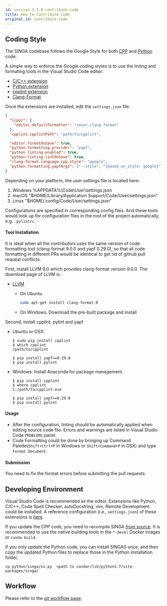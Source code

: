 ```yaml
---
id: version-3.1.0-contribute-code
title: How to Contribute Code
original_id: contribute-code
---
```


<!-- Licensed to the Apache Software Foundation (ASF) under one or more contributor license agreements.  See the NOTICE file distributed with this work for additional information regarding copyright ownership.  The ASF licenses this file to you under the Apache License, Version 2.0 (the "License"); you may not use this file except in compliance with the License.  You may obtain a copy of the License at http://www.apache.org/licenses/LICENSE-2.0 Unless required by applicable law or agreed to in writing, software distributed under the License is distributed on an "AS IS" BASIS, WITHOUT WARRANTIES OR CONDITIONS OF ANY KIND, either express or implied.  See the License for the specific language governing permissions and limitations under the License. -->

## Coding Style

The SINGA codebase follows the Google Style for both
[CPP](http://google-styleguide.googlecode.com/svn/trunk/cppguide.xml) and
[Python](http://google.github.io/styleguide/pyguide.html) code.

A simple way to enforce the Google coding styles is to use the linting and
formating tools in the Visual Studio Code editor:

- [C/C++ extension](https://marketplace.visualstudio.com/items?itemName=ms-vscode.cpptools)
- [Python extension](https://marketplace.visualstudio.com/items?itemName=ms-python.python)
- [cpplint extension](https://marketplace.visualstudio.com/items?itemName=mine.cpplint)
- [Clang-Format](https://marketplace.visualstudio.com/items?itemName=xaver.clang-format)

Once the extensions are installed, edit the `settings.json` file.

```json
{
  "[cpp]": {
    "editor.defaultFormatter": "xaver.clang-format"
  },
  "cpplint.cpplintPath": "path/to/cpplint",

  "editor.formatOnSave": true,
  "python.formatting.provider": "yapf",
  "python.linting.enabled": true,
  "python.linting.lintOnSave": true,
  "clang-format.language.cpp.style": "google",
  "python.formatting.yapfArgs": ["--style", "{based_on_style: google}"]
}
```

Depending on your platform, the user settings file is located here:

1. Windows %APPDATA%\Code\User\settings.json
2. macOS "\$HOME/Library/Application Support/Code/User/settings.json"
3. Linux "\$HOME/.config/Code/User/settings.json"

Configurations are specified in corresponding config files. And these tools
would look up for configuration files in the root of the project automatically,
e.g. `.pylintrc`.

#### Tool Installation

It is ideal when all the contributors uses the same version of code formatting
tool (clang-format 9.0.0 and yapf 0.29.0), so that all code formatting in
different PRs would be identical to get rid of github pull request conflicts.

First, install LLVM 9.0 which provides clang-format version 9.0.0. The download
page of LLVM is:

- [LLVM](http://releases.llvm.org/download.html#9.0.0)

  - On Ubuntu

    ```sh
    sudo apt-get install clang-format-9
    ```

  - On Windows. Download the pre-built package and install

Second, install cpplint, pylint and yapf

- Ubuntu or OSX:

  ```
  $ sudo pip install cpplint
  $ which cpplint
  /path/to/cpplint

  $ pip install yapf==0.29.0
  $ pip install pylint
  ```

- Windows: Install Anaconda for package management.

  ```
  $ pip install cpplint
  $ where cpplint
  C:/path/to/cpplint.exe

  $ pip install yapf==0.29.0
  $ pip install pylint
  ```

#### Usage

- After the configuration, linting should be automatically applied when editing
  source code file. Errors and warnings are listed in Visual Studio Code
  `PROBLEMS` panel.
- Code Formatting could be done by bringing up Command Palette(`Shift+Ctrl+P` in
  Windows or `Shift+Command+P` in OSX) and type `Format Document`.

#### Submission

You need to fix the format errors before submitting the pull requests.

## Developing Environment

Visual Studio Code is recommended as the editor. Extensions like Python, C/C++,
Code Spell Checker, autoDocstring, vim, Remote Development could be installed. A
reference configuration (i.e., `settings.json`) of these extensions is
[here](https://gist.github.com/nudles/3d23cfb6ffb30ca7636c45fe60278c55).

If you update the CPP code, you need to recompile SINGA
[from source](./build.md). It is recommended to use the native building tools in
the `*-devel` Docker images or `conda build`.

If you only update the Python code, you can install SINGAS once, and then copy
the updated Python files to replace those in the Python installation folder,

```shell
cp python/singa/xx.py  <path to conda>/lib/python3.7/site-packages/singa/
```

## Workflow

Please refer to the [git workflow page](./git-workflow.md).
